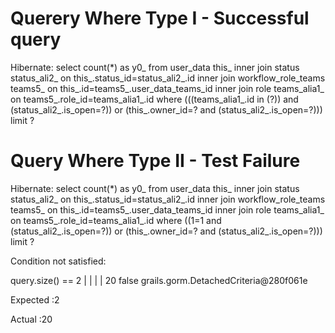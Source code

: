 # Querery Where Type I - Successful query
Hibernate: select count(*) as y0_ from user_data this_ inner join status status_ali2_ on this_.status_id=status_ali2_.id inner join workflow_role_teams teams5_ on this_.id=teams5_.user_data_teams_id inner join role teams_alia1_ on teams5_.role_id=teams_alia1_.id where (((teams_alia1_.id in (?)) and (status_ali2_.is_open=?)) or (this_.owner_id=? and (status_ali2_.is_open=?))) limit ?

# Query Where Type II - Test Failure
Hibernate: select count(*) as y0_ from user_data this_ inner join status status_ali2_ on this_.status_id=status_ali2_.id inner join workflow_role_teams teams5_ on this_.id=teams5_.user_data_teams_id inner join role teams_alia1_ on teams5_.role_id=teams_alia1_.id where ((1=1 and (status_ali2_.is_open=?)) or (this_.owner_id=? and (status_ali2_.is_open=?))) limit ?

Condition not satisfied:

query.size() == 2
|     |      |
|     20     false
grails.gorm.DetachedCriteria@280f061e

Expected :2

Actual   :20